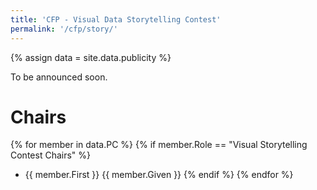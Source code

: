 ```yaml
---
title: 'CFP - Visual Data Storytelling Contest'
permalink: '/cfp/story/'
---
```


{% assign data = site.data.publicity %}

To be announced soon.

<!--
# Requirements

# Submission Procedure

# Awards and Rating

# Jury

# Contact
-->

# Chairs

{% for member in data.PC %}
  {% if member.Role == "Visual Storytelling Contest Chairs" %}
- {{ member.First }} {{ member.Given }}
  {% endif %}
{% endfor %}
